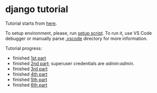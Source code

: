 # django tutorial
Tutorial starts from [here](https://docs.djangoproject.com/en/2.1/intro/tutorial01/).

To setup environment, please, run [setup script](setup.sh). To run it, use VS Code debugger or manually parse [.vscode](.vscode) directory for more information.

Tutorial progress:
- finished [1st part](https://docs.djangoproject.com/en/2.1/intro/tutorial01/)
- finished [2nd part](https://docs.djangoproject.com/en/2.1/intro/tutorial02/); superuser credentials are *admin:admin*.
- finished [3rd part](https://docs.djangoproject.com/en/2.1/intro/tutorial03/)
- finished [4th part](https://docs.djangoproject.com/en/2.1/intro/tutorial04/)
- finished [5th part](https://docs.djangoproject.com/en/2.1/intro/tutorial05/)
- finished [6th part](https://docs.djangoproject.com/en/2.1/intro/tutorial06/)
